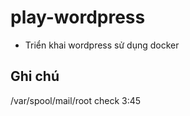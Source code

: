 # play-wordpress

- Triển khai wordpress sử dụng docker

## Ghi chú
/var/spool/mail/root
check 3:45
